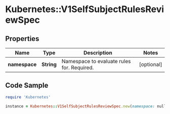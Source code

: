# Kubernetes::V1SelfSubjectRulesReviewSpec

## Properties

Name | Type | Description | Notes
------------ | ------------- | ------------- | -------------
**namespace** | **String** | Namespace to evaluate rules for. Required. | [optional] 

## Code Sample

```ruby
require 'Kubernetes'

instance = Kubernetes::V1SelfSubjectRulesReviewSpec.new(namespace: null)
```


